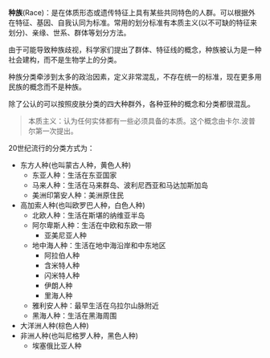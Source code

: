 

**种族**(Race)：是在体质形态或遗传特征上具有某些共同特色的人群。可以根据外在特征、基因、自我认同为标准。常用的划分标准有本质主义(以不可缺的特征来划分)、亲缘、世系、群体等划分方法。

由于可能导致种族歧视，科学家们提出了群体、特征线的概念，种族被认为是一种社会建构，而不是生物学上的分类。

种族分类牵涉到太多的政治因素，定义非常混乱，不存在统一的标准，现在更多用民族的概念而不是种族。

除了公认的可以按照皮肤分类的四大种群外，各种亚种的概念和分类都很混乱。

> 本质主义：认为任何实体都有一些必须具备的本质。这个概念由卡尔.波普尔第一次提出。

20世纪流行的分类方式为：
+ 东方人种(也叫蒙古人种，黄色人种)
	+ 东亚人种：生活在东亚国家
	+ 马来人种：生活在马来群岛、波利尼西亚和马达加斯加岛
	+ 美洲印第安人种：美洲原住民
+ 高加索人种(也叫欧罗巴人种，白色人种)
	+ 北欧人种：生活在斯堪的纳维亚半岛
	+ 阿尔卑斯人种：生活在中欧和东欧一带
		+ 亚美尼亚人种
	+ 地中海人种：生活在地中海沿岸和中东地区
		+ 阿拉伯人种
		+ 含米特人种
		+ 闪米特人种
		+ 伊朗人种
		+ 里海人种
	+ 雅利安人种：最早生活在乌拉尔山脉附近
	+ 黑海人种：生活在黑海周围
+ 大洋洲人种(棕色人种)
+ 非洲人种(也叫尼格罗人种，黑色人种)
	+ 埃塞俄比亚人种
